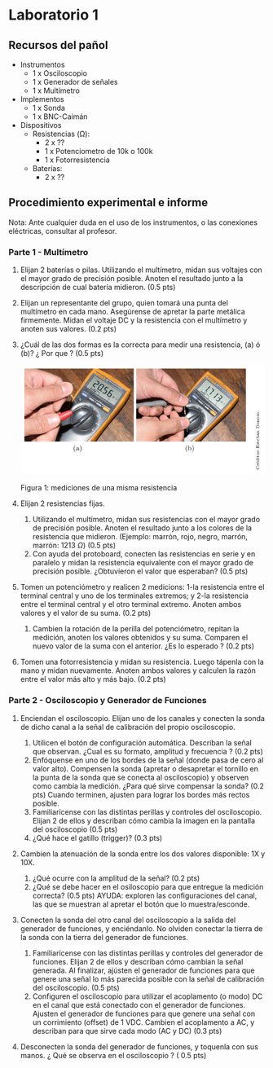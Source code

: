 # Laboratorio 1

## Recursos del pañol

- Instrumentos
  - 1 x Osciloscopio
  - 1 x Generador de señales
  - 1 x Multímetro
- Implementos
  - 1 x Sonda
  - 1 x BNC-Caimán
- Dispositivos
  - Resistencias (Ω):
    - 2 x ??
    - 1 x Potenciometro de 10k o 100k
    - 1 x Fotorresistencia
  - Baterías:
    - 2 x ??

## Procedimiento experimental e informe

Nota: Ante cualquier duda en el uso de los instrumentos, o las conexiones eléctricas, consultar al profesor.

### Parte 1 - Multímetro

1. Elijan 2 baterías o pilas. Utilizando el multímetro, midan sus voltajes con el mayor grado de precisión posible. Anoten el resultado junto a la descripción de cual batería midieron. (0.5 pts)

1. Elijan un representante del grupo, quien tomará una punta del multímetro en cada mano. Asegúrense de apretar la parte metálica firmemente. Midan el voltaje DC y la resistencia con el multímetro y anoten sus valores. (0.2 pts)

1. ¿Cuál de las dos formas es la correcta para medir una resistencia, (a) ó (b)? ¿ Por que ? (0.5 pts)

   ![Figura 1](../img/L1_F3.png "Figura 1")

   Figura 1: mediciones de una misma resistencia

2. Elijan 2 resistencias fijas. 
   1. Utilizando el multímetro, midan sus resistencias con el mayor grado de precisión posible. Anoten el resultado junto a los colores de la resistencia que midieron. (Ejemplo: marrón, rojo, negro, marrón, marrón: 1213 $\Omega$) (0.5 pts)
   1. Con ayuda del protoboard, conecten las resistencias en serie y en paralelo y midan la resistencia equivalente con el mayor grado de precisión posible. ¿Obtuvieron el valor que esperaban? (0.5 pts)

3. Tomen un potenciómetro y realicen 2 medicions: 1-la resistencia entre el terminal central y uno de los terminales extremos; y 2-la resistencia entre el terminal central y el otro terminal extremo. Anoten ambos valores y el valor de su suma. (0.2 pts)
   1. Cambien la rotación de la perilla del potenciómetro, repitan la medición, anoten los valores obtenidos y su suma. Comparen el nuevo valor de la suma con el anterior. ¿Es lo esperado ? (0.2 pts)

4. Tomen una fotorresistencia y midan su resistencia. Luego tápenla con la mano y midan nuevamente. Anoten ambos valores y calculen la razón entre el valor más alto y más bajo. (0.2 pts)

### Parte 2 - Osciloscopio y Generador de Funciones

1. Enciendan el osciloscopio. Elijan uno de los canales y conecten la sonda de dicho canal a la señal de calibración del propio osciloscopio. 
   1. Utilicen el botón de configuración automática. Describan la señal que observan. ¿Cual es su formato, amplitud y frecuencia ? (0.2 pts)
   1. Enfóquense en uno de los bordes de la señal (donde pasa de cero al valor alto). Compensen la sonda (apretar o desapretar el tornillo en la punta de la sonda que se conecta al osciloscopio) y observen como cambia la medición. ¿Para qué sirve compensar la sonda? (0.2 pts) Cuando terminen, ajusten para lograr los bordes más rectos posible. 
   1. Familiarícense con las distintas perillas y controles del osciloscopio. Elijan 2 de ellos y describan cómo cambia la imagen en la pantalla del osciloscopio (0.5 pts)
   1. ¿Qué hace el gatillo (trigger)? (0.3 pts)
   
1. Cambien la atenuación de la sonda entre los dos valores disponible: 1X y 10X.
   1. ¿Qué ocurre con la amplitud de la señal? (0.2 pts)
   1. ¿Qué se debe hacer en el osiloscopio para que entregue la medición correcta? (0.5 pts) AYUDA: exploren las configuraciones del canal, las que se muestran al apretar el botón que lo muestra/esconde.

1. Conecten la sonda del otro canal del osciloscopio a la salida del generador de funciones, y enciéndanlo. No olviden conectar la tierra de la sonda con la tierra del generador de funciones.
   1. Familiarícense con las distintas perillas y controles del generador de funciones. Elijan 2 de ellos y describan cómo cambian la señal generada. Al finalizar, ajústen el generador de funciones para que genere una señal lo más parecida posible con la señal de calibración del osciloscopio. (0.5 pts)
   1. Configuren el osciloscopio para utilizar el acoplamento (o modo) DC en el canal que está conectado con el generador de funciones. Ajusten el generador de funciones para que genere una señal con un corrimiento (offset) de 1 VDC. Cambien el acoplamento a AC, y describan para que sirve cada modo (AC y DC) (0.3 pts)

5. Desconecten la sonda del generador de funciones, y toquenla con sus manos. ¿ Qué se observa en el osciloscopio ? ( 0.5 pts)